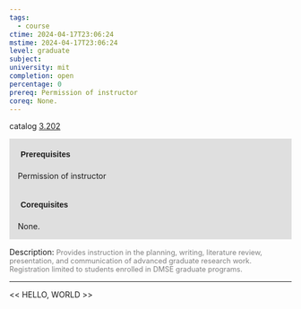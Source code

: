 ```yaml
---
tags:
  - course
ctime: 2024-04-17T23:06:24
mstime: 2024-04-17T23:06:24
level: graduate
subject: 
university: mit
completion: open
percentage: 0
prereq: Permission of instructor
coreq: None.
---
```


catalog [3.202](http://student.mit.edu/catalog/m3a.html#3.202)

<span style="display: block; padding: 15px; background-color: rgb(100, 100, 100, 0.2);"><font id="m_prereq2956_0" style="display: block; font-family: Arial, sans-serif; font-weight: bold; padding: 5px">Prerequisites</font><br><span id="prereq2956_0">Permission of instructor</span></span>
<span style="display: block; padding: 15px; background-color: rgb(100, 100, 100, 0.2);"><font id="m_coreq2956_0" style="display: block; font-family: Arial, sans-serif; font-weight: bold; padding: 5px">Corequisites</font><br><span id="coreq2956_0">None.</span></span>

<font style="">Description:</font>
<font style="color: grey; font-size: 0.8rem;">Provides instruction in the planning, writing, literature review, presentation, and communication of advanced graduate research work. Registration limited to students enrolled in DMSE graduate programs.</font>



---

<< HELLO, WORLD >>
